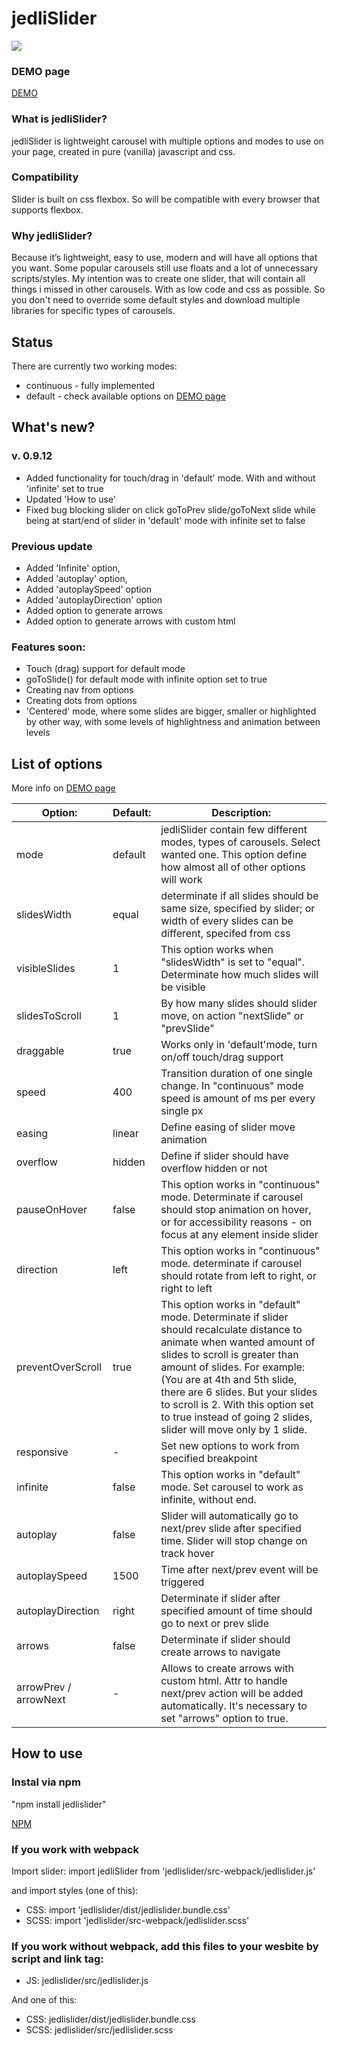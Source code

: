 # jedliSlider

![](https://img.shields.io/badge/version-0.8.11-blue.svg)

### DEMO page
[DEMO](http://jedlikk.github.io/jedliSlider/)

### What is jedliSlider?

jedliSlider is lightweight carousel with multiple options and modes to use on your page, created in pure (vanilla) javascript and css.

### Compatibility

Slider is built on css flexbox. So will be compatible with every browser that supports flexbox.

### Why jedliSlider?

Because it’s lightweight, easy to use, modern and will have all options that you want. Some popular carousels still use floats and a lot of unnecessary scripts/styles. My intention was to create one slider, that will contain all things i missed in other carousels. With as low code and css as possible. So you don't need to override some default styles and download multiple libraries for specific types of carousels.

## Status
There are currently two working modes:

- continuous - fully implemented
- default - check available options on [DEMO page](http://jedlikk.github.io/jedliSlider/#options)

## What's new?
### v. 0.9.12
- Added functionality for touch/drag in 'default' mode. With and without 'infinite' set to true
- Updated 'How to use'
- Fixed bug blocking slider on click goToPrev slide/goToNext slide while being at start/end of slider in 'default' mode with infinite set to false

### Previous update
- Added 'Infinite' option,
- Added 'autoplay' option,
- Added 'autoplaySpeed' option
- Added 'autoplayDirection' option
- Added option to generate arrows
- Added option to generate arrows with custom html


### Features soon:

- Touch (drag) support for default mode
- goToSlide() for default mode with infinite option set to true
- Creating nav from options
- Creating dots from options
- 'Centered' mode, where some slides are bigger, smaller or highlighted by other way, with some levels of highlightness and animation between levels

## List of options

More info on [DEMO page](http://jedlikk.github.io/jedliSlider/#options)


| Option:           | Default: | Description:                                                                                                                                                                                                                                                                                                                                                               |
|-------------------|----------|----------------------------------------------------------------------------------------------------------------------------------------------------------------------------------------------------------------------------------------------------------------------------------------------------------------------------------------------------------------------------|
| mode              | default  | jedliSlider contain few different modes, types of carousels\. Select wanted one\. This option define how almost all of other options will work                                                                                                                                                                                                                             |
| slidesWidth       | equal    | determinate if all slides should be same size, specified by slider; or width of every slides can be different, specifed from css                                                                                                                                                                                                                                           |
| visibleSlides     | 1        | This option works when "slidesWidth" is set to "equal"\. Determinate how much slides will be visible                                                                                                                                                                                                                                                                       |
| slidesToScroll    | 1        | By how many slides should slider move, on action "nextSlide" or "prevSlide"                                                                                                                                                                                                                                                                                                |
| draggable          | true   | Works only in 'default'mode, turn on/off touch/drag support                                                                                                                                                                                                                                                                                                                     |
| speed             | 400      | Transition duration of one single change\. In "continuous" mode speed is amount of ms per every single px                                                                                                                                                                                                                                                                  |
| easing            | linear   | Define easing of slider move animation                                                                                                                                                                                                                                                                                                                                     |
| overflow          | hidden   | Define if slider should have overflow hidden or not                                                                                                                                                                                                                                                                                                                        |
| pauseOnHover      | false    | This option works in "continuous" mode\. Determinate if carousel should stop animation on hover, or for accessibility reasons \- on focus at any element inside slider                                                                                                                                                                                                     |
| direction         | left     | This option works in "continuous" mode\. determinate if carousel should rotate from left to right, or right to left                                                                                                                                                                                                                                                        |
| preventOverScroll | true     | This option works in "default" mode\. Determinate if slider should recalculate distance to animate when wanted amount of slides to scroll is greater than amount of slides\. For example: \(You are at 4th and 5th slide, there are 6 slides\. But your slides to scroll is 2\. With this option set to true instead of going 2 slides, slider will move only by 1 slide\. |
| responsive        | \-       | Set new options to work from specified breakpoint                                                                                                                                                                                                                                                                                                                          |
| infinite              | false | This option works in "default" mode\. Set carousel to work as infinite, without end\.                                                                    |
| autoplay              | false | Slider will automatically go to next/prev slide after specified time\. Slider will stop change on track hover                                            |
| autoplaySpeed         | 1500  | Time after next/prev event will be triggered                                                                                                             |
| autoplayDirection     | right | Determinate if slider after specified amount of time should go to next or prev slide                                                                     |
| arrows                | false | Determinate if slider should create arrows to navigate                                                                                                   |
| arrowPrev / arrowNext | \-    | Allows to create arrows with custom html\. Attr to handle next/prev action will be added automatically\. It's necessary to set "arrows" option to true\. |



## How to use

### Instal via npm

"npm install jedlislider"

[NPM](https://www.npmjs.com/package/jedlislider)


### If you work with webpack
Import slider:
import jedliSlider from 'jedlislider/src-webpack/jedlislider.js'

and import styles (one of this):
- CSS: import 'jedlislider/dist/jedlislider.bundle.css'
- SCSS: import 'jedlislider/src-webpack/jedlislider.scss'

### If you work without webpack, add this files to your wesbite by script and link tag:

- JS: jedlislider/src/jedlislider.js

And one of this:
- CSS: jedlislider/dist/jedlislider.bundle.css
- SCSS: jedlislider/src/jedlislider.scss

